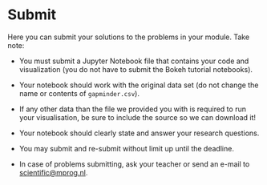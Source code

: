 # Submit

Here you can submit your solutions to the problems in your module. Take note:

- You must submit a Jupyter Notebook file that contains your code and visualization (you do not have to submit the Bokeh tutorial notebooks).

- Your notebook should work with the original data set (do not change the name or contents of `gapminder.csv`).

- If any other data than the file we provided you with is required to run your visualisation, be sure to include the source so we can download it!

- Your notebook should clearly state and answer your research questions.

- You may submit and re-submit without limit up until the deadline.

- In case of problems submitting, ask your teacher or send an e-mail to <scientific@mprog.nl>.
